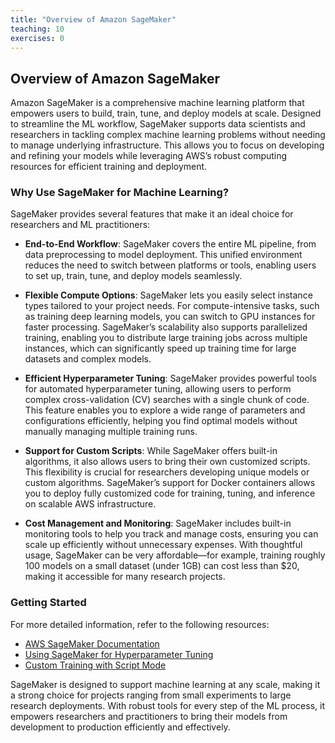 ```yaml
---
title: "Overview of Amazon SageMaker"
teaching: 10
exercises: 0
---
```


## Overview of Amazon SageMaker

Amazon SageMaker is a comprehensive machine learning platform that empowers users to build, train, tune, and deploy models at scale. Designed to streamline the ML workflow, SageMaker supports data scientists and researchers in tackling complex machine learning problems without needing to manage underlying infrastructure. This allows you to focus on developing and refining your models while leveraging AWS’s robust computing resources for efficient training and deployment.

### Why Use SageMaker for Machine Learning?

SageMaker provides several features that make it an ideal choice for researchers and ML practitioners:

- **End-to-End Workflow**: SageMaker covers the entire ML pipeline, from data preprocessing to model deployment. This unified environment reduces the need to switch between platforms or tools, enabling users to set up, train, tune, and deploy models seamlessly.

- **Flexible Compute Options**: SageMaker lets you easily select instance types tailored to your project needs. For compute-intensive tasks, such as training deep learning models, you can switch to GPU instances for faster processing. SageMaker’s scalability also supports parallelized training, enabling you to distribute large training jobs across multiple instances, which can significantly speed up training time for large datasets and complex models.

- **Efficient Hyperparameter Tuning**: SageMaker provides powerful tools for automated hyperparameter tuning, allowing users to perform complex cross-validation (CV) searches with a single chunk of code. This feature enables you to explore a wide range of parameters and configurations efficiently, helping you find optimal models without manually managing multiple training runs.

- **Support for Custom Scripts**: While SageMaker offers built-in algorithms, it also allows users to bring their own customized scripts. This flexibility is crucial for researchers developing unique models or custom algorithms. SageMaker’s support for Docker containers allows you to deploy fully customized code for training, tuning, and inference on scalable AWS infrastructure.

- **Cost Management and Monitoring**: SageMaker includes built-in monitoring tools to help you track and manage costs, ensuring you can scale up efficiently without unnecessary expenses. With thoughtful usage, SageMaker can be very affordable—for example, training roughly 100 models on a small dataset (under 1GB) can cost less than $20, making it accessible for many research projects.

### Getting Started

For more detailed information, refer to the following resources:
- [AWS SageMaker Documentation](https://docs.aws.amazon.com/sagemaker/)
- [Using SageMaker for Hyperparameter Tuning](https://docs.aws.amazon.com/sagemaker/latest/dg/automatic-model-tuning.html)
- [Custom Training with Script Mode](https://docs.aws.amazon.com/sagemaker/latest/dg/script-mode.html)

SageMaker is designed to support machine learning at any scale, making it a strong choice for projects ranging from small experiments to large research deployments. With robust tools for every step of the ML process, it empowers researchers and practitioners to bring their models from development to production efficiently and effectively.

